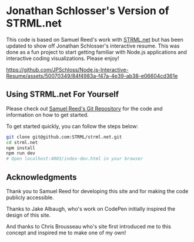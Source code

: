 Jonathan Schlosser's Version of STRML.net
=========

This code is based on Samuel Reed's work with [STRML.net](http://strml.net) but has been updated to show off Jonathan Schlosser's interactive resume. This was done as a fun project to start getting familiar with Node.js applications and interactive coding visualizations. Please enjoy! 


https://github.com/JPSchloss/Node.js-Interactive-Resume/assets/50070349/84f4983a-f47a-4e39-ab38-e06604cd361e


Using STRML.net For Yourself
--------

Please check out [Samuel Reed's Git Repository](https://github.com/STRML/strml.net/tree/master) for the code and information on how to get started. 


To get started quickly, you can follow the steps below:

```bash
git clone git@github.com:STRML/strml.net.git
cd strml.net
npm install
npm run dev
# Open localhost:4003/index-dev.html in your browser
```


Acknowledgments
--------
Thank you to Samuel Reed for developing this site and for making the code publicly accessible. 

Thanks to Jake Albaugh, who's work on CodePen initially inspired the design of this site.

And thanks to Chris Brousseau who's site first introduced me to this concept and inspired me to make one of my own!
